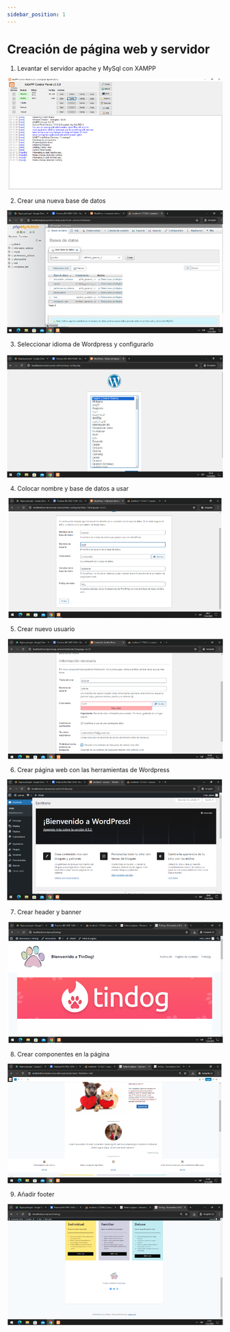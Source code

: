 ```yaml
---
sidebar_position: 1
---
```


# Creación de página web y servidor

1. Levantar el servidor apache y MySql con XAMPP

![Locale Dropdown](./img/10.png)

2.  Crear una nueva base de datos

![Locale Dropdown](./img/11.png)

3.  Seleccionar idioma de Wordpress y configurarlo

![Locale Dropdown](./img/12.png)

4.  Colocar nombre y base de datos a usar

![Locale Dropdown](./img/13.png)

5.  Crear nuevo usuario

![Locale Dropdown](./img/14.png)

6.  Crear página web con las herramientas de Wordpress

![Locale Dropdown](./img/15.png)

7.  Crear header y banner

![Locale Dropdown](./img/16.png)

8.  Crear componentes en la página

![Locale Dropdown](./img/17.png)

9.  Añadir footer

![Locale Dropdown](./img/18.png)


